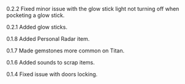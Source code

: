0.2.2
	Fixed minor issue with the glow stick light not turning off when pocketing a glow stick.

0.2.1
	Added glow sticks.

0.1.8
	Added Personal Radar item.

0.1.7
	Made gemstones more common on Titan.
	
0.1.6
	Added sounds to scrap items.

0.1.4
	Fixed issue with doors locking.

